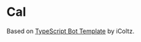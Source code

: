 # Cal

Based on [TypeScript Bot Template](https://github.com/iColtz/typescript-bot-template/) by iColtz.
